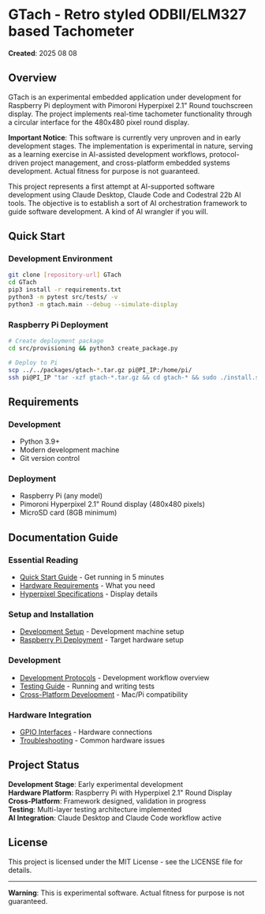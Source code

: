 # GTach - Retro styled ODBII/ELM327 based Tachometer

**Created**: 2025 08 08

## Overview

GTach is an experimental embedded application under development for Raspberry Pi deployment with Pimoroni Hyperpixel 2.1" Round touchscreen display. The project implements real-time tachometer functionality through a circular interface for the 480x480 pixel round display.

**Important Notice**: This software is currently very unproven and in early development stages. The implementation is experimental in nature, serving as a learning exercise in AI-assisted development workflows, protocol-driven project management, and cross-platform embedded systems development. Actual fitness for purpose is not guaranteed.

This project represents a first attempt at AI-supported software development using Claude Desktop, Claude Code and Codestral 22b AI tools. The objective is to establish a sort of AI orchestration framework to guide software development. A kind of AI wrangler if you will.

## Quick Start

### Development Environment
```bash
git clone [repository-url] GTach
cd GTach
pip3 install -r requirements.txt
python3 -m pytest src/tests/ -v
python3 -m gtach.main --debug --simulate-display
```

### Raspberry Pi Deployment
```bash
# Create deployment package
cd src/provisioning && python3 create_package.py

# Deploy to Pi
scp ../../packages/gtach-*.tar.gz pi@PI_IP:/home/pi/
ssh pi@PI_IP "tar -xzf gtach-*.tar.gz && cd gtach-* && sudo ./install.sh"
```

## Requirements

### Development
- Python 3.9+
- Modern development machine
- Git version control

### Deployment  
- Raspberry Pi (any model)
- Pimoroni Hyperpixel 2.1" Round display (480x480 pixels)
- MicroSD card (8GB minimum)

## Documentation Guide

### Essential Reading
- [Quick Start Guide](doc/setup/quick_start.md) - Get running in 5 minutes
- [Hardware Requirements](doc/hardware/requirements.md) - What you need
- [Hyperpixel Specifications](doc/hardware/hyperpixel_specifications.md) - Display details

### Setup and Installation
- [Development Setup](doc/setup/development_environment.md) - Development machine setup
- [Raspberry Pi Deployment](doc/setup/raspberry_pi_deployment.md) - Target hardware setup

### Development
- [Development Protocols](doc/protocol/README.md) - Development workflow overview
- [Testing Guide](doc/testing/testing_overview.md) - Running and writing tests
- [Cross-Platform Development](doc/development/cross_platform_guide.md) - Mac/Pi compatibility

### Hardware Integration
- [GPIO Interfaces](doc/hardware/gpio_interfaces.md) - Hardware connections
- [Troubleshooting](doc/hardware/troubleshooting.md) - Common hardware issues

## Project Status

**Development Stage**: Early experimental development  
**Hardware Platform**: Raspberry Pi with Hyperpixel 2.1" Round Display  
**Cross-Platform**: Framework designed, validation in progress  
**Testing**: Multi-layer testing architecture implemented  
**AI Integration**: Claude Desktop and Claude Code workflow active

## License

This project is licensed under the MIT License - see the LICENSE file for details.

---

**Warning**: This is experimental software. Actual fitness for purpose is not guaranteed.
